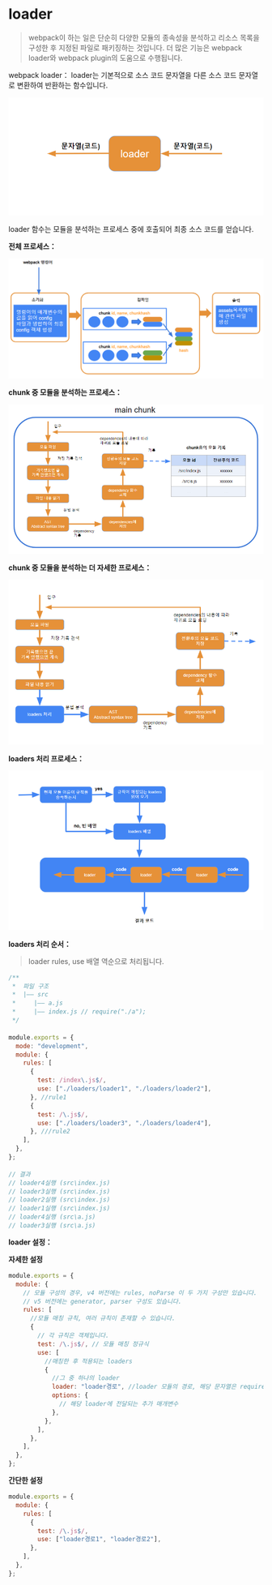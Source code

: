 # loader

> webpack이 하는 일은 단순히 다양한 모듈의 종속성을 분석하고 리소스 목록을 구성한 후 지정된 파일로 패키징하는 것입니다.
> 더 많은 기능은 webpack loader와 webpack plugin의 도움으로 수행됩니다.

webpack loader： loader는 기본적으로 소스 코드 문자열을 다른 소스 코드 문자열로 변환하여 반환하는 함수입니다.

![Alt text](assets/loader-work.png)

loader 함수는 모듈을 분석하는 프로세스 중에 호출되어 최종 소스 코드를 얻습니다.

**전체 프로세스：**

![Alt text](assets/%EC%B4%9D%EA%B3%BC%EC%A0%951.png)

**chunk 중 모듈을 분석하는 프로세스：**

![Alt text](assets/chunk-process.png)

**chunk 중 모듈을 분석하는 더 자세한 프로세스：**

![Alt text](assets/chunk-process-loader.png)

**loaders 처리 프로세스：**

![Alt text](assets/loader-process.png)

**loaders 처리 순서：**

> loader rules, use 배열 역순으로 처리됩니다.

```js
/**
 *  파일 구조
 *  |—— src
 *     |—— a.js
 *     |—— index.js // require("./a");
 */

module.exports = {
  mode: "development",
  module: {
    rules: [
      {
        test: /index\.js$/,
        use: ["./loaders/loader1", "./loaders/loader2"],
      }, //rule1
      {
        test: /\.js$/,
        use: ["./loaders/loader3", "./loaders/loader4"],
      }, ///rule2
    ],
  },
};

// 결과
// loader4실행 (src\index.js)
// loader3실행 (src\index.js)
// loader2실행 (src\index.js)
// loader1실행 (src\index.js)
// loader4실행 (src\a.js)
// loader3실행 (src\a.js)
```

**loader 설정：**

**자세한 설정**

```js
module.exports = {
  module: {
    // 모듈 구성의 경우, v4 버전에는 rules, noParse 이 두 가지 구성만 있습니다.
    // v5 버전에는 generator, parser 구성도 있습니다.
    rules: [
      //모듈 매칭 규칙, 여러 규칙이 존재할 수 있습니다.
      {
        // 각 규칙은 객체입니다.
        test: /\.js$/, // 모듈 매칭 정규식
        use: [
          //매칭한 후 적용되는 loaders
          {
            //그 중 하나의 loader
            loader: "loader경로", //loader 모듈의 경로, 해당 문자열은 require에서 사용됨
            options: {
              // 해당 loader에 전달되는 추가 매개변수
            },
          },
        ],
      },
    ],
  },
};
```

**간단한 설정**

```js
module.exports = {
  module: {
    rules: [
      {
        test: /\.js$/,
        use: ["loader경로1", "loader경로2"],
      },
    ],
  },
};
```
